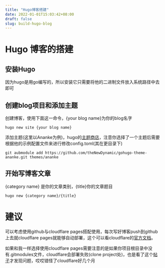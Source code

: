 ```yaml
---
title: "Hugo博客搭建"
date: 2022-01-01T15:03:42+08:00
draft: false
slug: build-hugo-blog
---
```


# Hugo 博客的搭建 
## 安装Hugo
因为hugo是用go编写的，所以安装它只需要将他的二进制文件放入系统路径中去即可

## 创建blog项目和添加主题
创建博客，使用下面这一命令，{your blog name}为你的blog名字
~~~
hugo new site {your blog name}
~~~
添加主题(这里以Ananke为例)，hugo的[主题商店](https://themes.gohugo.io)，注意你选择了一个主题后需要根据他的示例配置文件来进行修改config.toml(其在更目录下)
~~~
git aubmodule add https://github.com/theNewDynamic/gohugo-theme-ananke.git themes/ananke
~~~
## 开始写博客文章
{category name} 是你的文章类别，{title}你的文章题目
~~~
hugo new {category name}/{title}
~~~
# 建议
可以考虑使用github与cloudflare pages搭配使用，每次写好博客push到github上去就cloudflare pages就能够自动部署，这个可以看cloudflare的[官方文档](https://developers.cloudflare.com/pages/framework-guides/deploy-a-hugo-site)。


如果和我一样选择使用cloudflare pages需要注意的是如果你项目根目录中没有.gitmodules文件，cloudflare会部署失败(clone project处)，也是看了这个[帖子](https://community.cloudflare.com/t/error-when-deploying-to-cloudfare-pages/295522)才发现问题，哎哎错怪了cloudflare好几个月